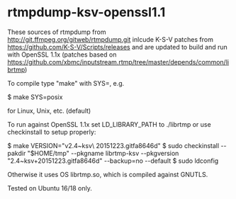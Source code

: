 # rtmpdump-ksv-openssl1.1

These sources of rtmpdump from http://git.ffmpeg.org/gitweb/rtmpdump.git inlcude K-S-V patches from https://github.com/K-S-V/Scripts/releases and are updated to build and run with OpenSSL 1.1x (patches based on https://github.com/xbmc/inputstream.rtmp/tree/master/depends/common/librtmp)

To compile type "make" with SYS=<platform name>, e.g.

  $ make SYS=posix

for Linux, Unix, etc. (default)

To run against OpenSSL 1.1x set LD_LIBRARY_PATH to ./librtmp or use checkinstall to setup properly:

  $ make VERSION="v2.4~ksv\ 20151223.gitfa8646d"
  $ sudo checkinstall --pakdir "$HOME/tmp" --pkgname librtmp-ksv --pkgversion "2.4~ksv+20151223.gitfa8646d" --backup=no --default
  $ sudo ldconfig
  
Otherwise it uses OS librtmp.so, which is compiled against GNUTLS.

Tested on Ubuntu 16/18 only.

